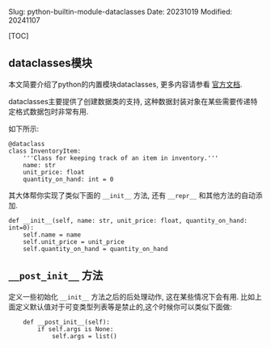 Slug: python-builtin-module-dataclasses
Date: 20231019
Modified: 20241107

[TOC]

## dataclasses模块
本文简要介绍了python的内置模块dataclasses, 更多内容请参看 [官方文档](https://docs.python.org/zh-cn/3/library/dataclasses.html).

dataclasses主要提供了创建数据类的支持, 这种数据封装对象在某些需要传递特定格式数据包时非常有用.

如下所示:

```
@dataclass
class InventoryItem:
    '''Class for keeping track of an item in inventory.'''
    name: str
    unit_price: float
    quantity_on_hand: int = 0
```

其大体帮你实现了类似下面的 `__init__` 方法, 还有 `__repr__` 和其他方法的自动添加.

```
def __init__(self, name: str, unit_price: float, quantity_on_hand: int=0):
    self.name = name
    self.unit_price = unit_price
    self.quantity_on_hand = quantity_on_hand
```


## `__post_init__` 方法
定义一些初始化 `__init__` 方法之后的后处理动作, 这在某些情况下会有用. 比如上面定义默认值对于可变类型列表等是禁止的,这个时候你可以类似下面做:

```
    def __post_init__(self):
        if self.args is None:
            self.args = list()
```
